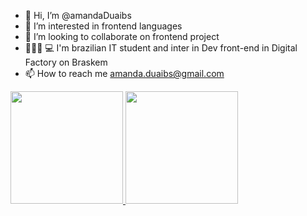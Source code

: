 - 👋 Hi, I’m @amandaDuaibs
- 👀 I’m interested in frontend languages
- 💞️ I’m looking to collaborate on frontend project
- 👩🏽‍🎓 💻 I'm brazilian IT student and inter in Dev front-end in Digital Factory on Braskem
- 📫 How to reach me amanda.duaibs@gmail.com 

 <div>
  <a href="https://github.com/amandaDuaibs">
  <img height="180em" src="https://github-readme-stats.vercel.app/api?username=amandaDuaibs&show_icons=true&theme=bear&include_all_commits=true&count_private=true"/>
  <img height="180em" src="https://github-readme-stats.vercel.app/api/top-langs/?username=amandaDuaibs&layout=compact&langs_count=7&theme=bear"/>
</div>
   
                
